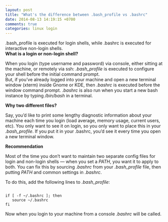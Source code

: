 ```yaml
---
layout: post
title: "What's the difference between .bash_profile vs .bashrc"
date: 2014-08-13 14:19:15 +0700
comments: true
categories: linux login
---
```


.bash_profile is executed for login shells, while .bashrc is executed for interactive non-login shells. <br />
**What is a login or non-login shell?** <br />

When you login (type username and password) via console, either sitting at the machine, or remotely via ssh: _.bash_profile_ is executed to configure your shell before the initial command prompt. <br />
But, if you’ve already logged into your machine and open a new terminal window (xterm) inside Gnome or KDE, then _.bashrc_ is executed before the window command prompt. _.bashrc_ is also run when you start a new bash instance by typing _/bin/bash_ in a terminal. <br />


**Why two different files?** <br />

Say, you’d like to print some lengthy diagnostic information about your machine each time you login (load average, memory usage, current users, etc). You only want to see it on login, so you only want to place this in your _.bash_profile_. If you put it in your .bashrc, you’d see it every time you open a new terminal window. <br />


**Recommendation** <br />

Most of the time you don’t want to maintain two separate config files for login and non-login shells — when you set a _PATH_, you want it to apply to both. You can fix this by sourcing _.bashrc_ from your _.bash_profile_ file, then putting _PATH_ and common settings in _.bashrc_. <br />

To do this, add the following lines to _.bash_profile_: 
<pre><code>
if [ -f ~/.bashrc ]; then
   source ~/.bashrc
fi
</code></pre>

Now when you login to your machine from a console _.bashrc_ will be called.
